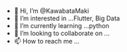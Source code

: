 - 👋 Hi, I’m @KawabataMaki
- 👀 I’m interested in ...Flutter, Big Data
- 🌱 I’m currently learning ...python
- 💞️ I’m looking to collaborate on ...
- 📫 How to reach me ...

<!---
KawabataMaki/KawabataMaki is a ✨ special ✨ repository because its `README.md` (this file) appears on your GitHub profile.
You can click the Preview link to take a look at your changes.
--->
